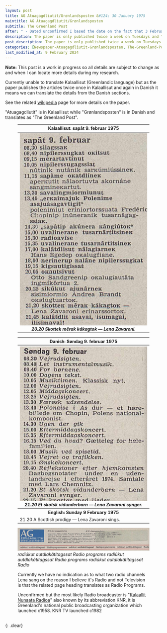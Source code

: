 ```yaml
---
layout: post
title: AG Atuagagdliutit/Grønlandsposten &#124; 30 January 1975
maintitle: AG Atuagagdliutit/Grønlandsposten
subtitle: The Greenland Post
after: " - Dated unconfirmed I based the date on the fact that 3 February 1975 was the earliest date in the Radio listings which would mean that the paper had to be released before that date and as it only comes out on Tuesdays and Thursdays the closest date is the 30 January 1975."
description: The paper is only published twice a week on Tuesdays and Thursdays.
post_description: The paper is only published twice a week on Tuesdays and Thursdays.
categories: [Newspaper-Atuagagdliutit-Grønlandsposten, The-Greenland-Post, OnThisDay30January, Year-1975]
last_modified_at: 9 February 2024
---
```


<strong>Note:</strong> This post is a work in progress so all details are subject to change as and when I can locate more details during my research.

Currently unable to translate Kalaallisut (Greenlandic language) but as the paper publishes the articles twice once in Kalaallisut and again in Danish it means we can translate the details from the Danish sections.

See the related <a class="external-link" href="https://en.wikipedia.org/wiki/Atuagagdliutit/Gr%C3%B8nlandsposten">wikipedia</a> page for more details on the paper.

"Atuagagdliutit" is in Kalaallisut while "Grønlandsposten" is in Danish and translates as "The Greenland Post".

<figure class="fig1">
<table>
<tr id="infobox1"><th>Kalaallisut: sap&acirc;t 9. februar 1975</th></tr>
<tr><th>
<a href="/assets/images/newspapers/atuagagdliutit-grønlandsposten/1975-01-30-atuagagdliutit-grønlandsposten-kalaallisut.jpg"><img src="/assets/images/newspapers/atuagagdliutit-grønlandsposten/1975-01-30-atuagagdliutit-grønlandsposten-kalaallisut.jpg" class="full-width zoom-in" /></a>
<cite>20.20 Skottek m&ecirc;rak k&aacute;kagtok &#8212; Lena Zavaroni.</cite>
</th></tr>
</table>
</figure>

<figure class="fig2">
<table>
<tr id="infobox2"><th>Danish: Søndag 9. februar 1975</th></tr>
<tr><th>
<a href="/assets/images/newspapers/atuagagdliutit-grønlandsposten/1975-01-30-atuagagdliutit-grønlandsposten-danish.jpg"><img src="/assets/images/newspapers/atuagagdliutit-grønlandsposten/1975-01-30-atuagagdliutit-grønlandsposten-danish.jpg" class="full-width zoom-in" /></a>
<cite>21.20 Et skotsk vidunderbarn &#8212; Lena Zavaroni synger.</cite>
</th></tr>
<tr id="infobox3"><th>English: Sunday 9 February 1975</th></tr>
<td>21.20 A Scottish prodigy — Lena Zavaroni sings.</td>
</table>
</figure>

<figure class="fig3">
<img src="/assets/images/newspapers/atuagagdliutit-grønlandsposten/1975-01-30-Atuagagdliutit-Grønlandsposten-header.png" class="full-width" />
<cite>radiúkut autdlakâtitagssat Radio programs radiúkut autdlakâtitagssat Radio programs radiúkut autdlakâtitagssat Radio</cite>
<p>Currently we have no indication as to what two radio channels Lena sang on the reason I believe it's Radio and not Television is that the related page heading translates as Radio Programs.</p>
<p>Unconfirmed but the most likely Radio broadcaster is "<a class="external-link" href="https://en.wikipedia.org/wiki/Kalaallit_Nunaata_Radioa">Kalaallit Nunaata Radioa</a>" also known by its abbreviation KNR, it is Greenland's national public broadcasting organization which launched c1958. KNR TV launched c1982</p>
</figure>
<br />{: .clear}

